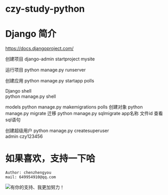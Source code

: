 # czy-study-python


# Django  简介
https://docs.djangoproject.com/

创建项目
    django-admin startproject mysite    

运行项目
    python manage.py runserver          

创建应用
    python manage.py startapp polls

Django shell    
    python manage.py shell     

models
    python manage.py makemigrations polls       创建对象
    python manage.py migrate                    迁移
    python manage.py sqlmigrate app名称 文件id   查看sql语句

创建超级用户
     python manage.py createsuperuser   
     admin  czy123456   


# 如果喜欢，支持一下哈
    Author: chenzhengyou
    mail: 649954910@qq.com

![](https://github.com/andyczy/czy-study-deepLearning/blob/master/vxz.jpg "有你的支持、我更加努力！")


